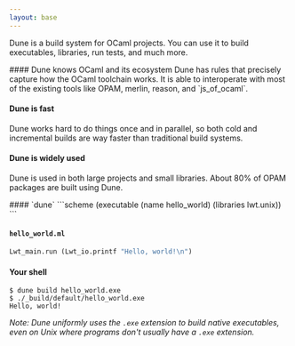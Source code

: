 ```yaml
---
layout: base
---
```

<div class="section">

Dune is a build system for OCaml projects.
You can use it to build executables, libraries, run tests, and much more.

<div class="flex-grid">
<div class="col text-container">
#### Dune knows OCaml and its ecosystem
Dune has rules that precisely capture how the OCaml toolchain works.
It is able to interoperate with most of the existing tools like OPAM, merlin,
reason, and `js_of_ocaml`.

#### Dune is fast
Dune works hard to do things once and in parallel, so both cold and incremental
builds are way faster than traditional build systems.

#### Dune is widely used
Dune is used in both large projects and small libraries.
About 80% of OPAM packages are built using Dune.
</div>

<div class="col code-container">
#### `dune`
```scheme
(executable
 (name hello_world)
 (libraries lwt.unix))
```

#### `hello_world.ml`
```ocaml
Lwt_main.run (Lwt_io.printf "Hello, world!\n")
```

#### Your shell

```ShellSession
$ dune build hello_world.exe
$ ./_build/default/hello_world.exe
Hello, world!
```

*Note: Dune uniformly uses the `.exe` extension to build native executables, even on Unix where programs don't usually have a `.exe` extension.*

</div>
</div>
</div>
